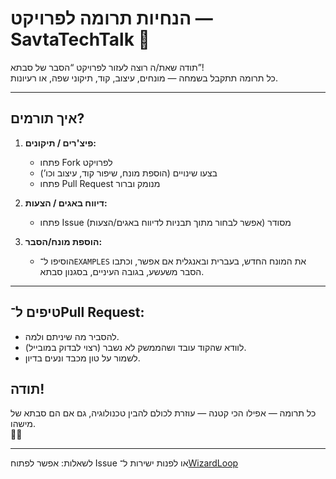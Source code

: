# הנחיות תרומה לפרויקט — SavtaTechTalk 👵

תודה שאת/ה רוצה לעזור לפרויקט “הסבר של סבתא”!  
כל תרומה תתקבל בשמחה — מונחים, עיצוב, קוד, תיקוני שפה, או רעיונות.

---

## איך תורמים?

1. **פיצ'רים / תיקונים:**  
   - פתחו Fork לפרויקט  
   - בצעו שינויים (הוספת מונח, שיפור קוד, עיצוב וכו’)
   - פתחו Pull Request מנומק וברור

2. **דיווח באגים / הצעות:**  
   - פתחו Issue מסודר (אפשר לבחור מתוך תבניות לדיווח באגים/הצעות)

3. **הוספת מונח/הסבר:**  
   - הוסיפו ל־`EXAMPLES` את המונח החדש, בעברית ובאנגלית אם אפשר, וכתבו הסבר משעשע, בגובה העיניים, בסגנון סבתא.

---

## טיפים ל־Pull Request:

- להסביר מה שיניתם ולמה.
- לוודא שהקוד עובד ושהממשק לא נשבר (רצוי לבדוק במובייל).
- לשמור על טון מכבד ונעים בדיון.

## תודה!  
כל תרומה — אפילו הכי קטנה — עוזרת לכולם להבין טכנולוגיה, גם אם הם סבתא של מישהו.  
👵🍪

---
לשאלות: אפשר לפתוח Issue או לפנות ישירות ל־[WizardLoop](https://github.com/WizardLoop)
